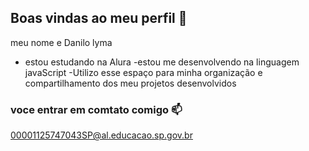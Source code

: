 ## Boas vindas ao meu perfil 💙

meu nome e Danilo lyma

- estou estudando na Alura
-estou me desenvolvendo na linguagem javaScript
-Utilizo esse espaço para minha organização e compartilhamento dos meu projetos desenvolvidos

### voce entrar em comtato comigo 📫

00001125747043SP@al.educacao.sp.gov.br
